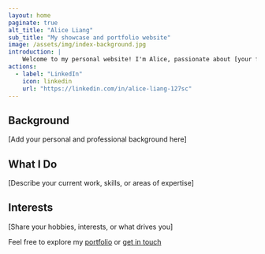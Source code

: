 ```yaml
---
layout: home
paginate: true
alt_title: "Alice Liang"
sub_title: "My showcase and portfolio website"
image: /assets/img/index-background.jpg
introduction: |
    Welcome to my personal website! I'm Alice, passionate about [your field/interests]. This is where I share my work, experiences, and thoughts.
actions:
  - label: "LinkedIn"
    icon: linkedin
    url: "https://linkedin.com/in/alice-liang-127sc"
---
```



## Background

[Add your personal and professional background here]

## What I Do

[Describe your current work, skills, or areas of expertise]

## Interests

[Share your hobbies, interests, or what drives you]


Feel free to explore my [portfolio](portfolio.html) or [get in touch](contact.html)
